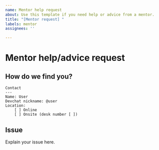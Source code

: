 ```yaml
---
name: Mentor help request
about: Use this template if you need help or advice from a mentor.
title: "[Mentor request] "
labels: mentor
assignees: ''

---
```


# Mentor help/advice request

## How do we find you?
```
Contact
---
Name: User
Devchat nickname: @user
Location: 
    [ ] Online
    [ ] Onsite (desk number [ ])
```

## Issue

Explain your issue here.
